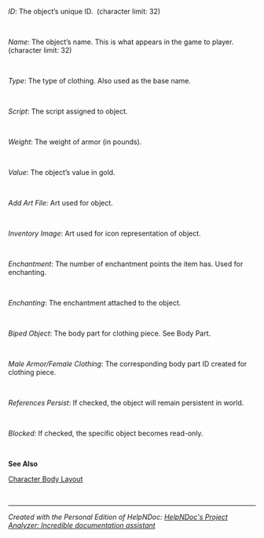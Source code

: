 # 

&nbsp;

*ID*: The object’s unique ID.&nbsp; (character limit: 32)

&nbsp;

*Name*: The object’s name. This is what appears in the game to player. (character limit: 32)

&nbsp;

*Type*: The type of clothing. Also used as the base name.

&nbsp;

*Script*: The script assigned to object.

&nbsp;

*Weight*: The weight of armor (in pounds).

&nbsp;

*Value*: The object’s value in gold.

&nbsp;

*Add Art File*: Art used for object.

&nbsp;

*Inventory Image*: Art used for icon representation of object.&nbsp;

&nbsp;

*Enchantment*: The number of enchantment points the item has. Used for enchanting.

&nbsp;

*Enchanting*: The enchantment attached to the object.

&nbsp;

*Biped Object*: The body part for clothing piece. See Body Part.

&nbsp;

*Male Armor/Female Clothing*: The corresponding body part ID created for clothing piece.

&nbsp;

*References Persist*: If checked, the object will remain persistent in world.

&nbsp;

*Blocked:* If checked, the specific object becomes read-only.

&nbsp;

**See Also**

[Character Body Layout](character-body-layout.md)

&nbsp;


***
_Created with the Personal Edition of HelpNDoc: [HelpNDoc's Project Analyzer: Incredible documentation assistant](<https://www.helpndoc.com/feature-tour/advanced-project-analyzer/>)_
